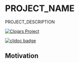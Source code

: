# PROJECT_NAME

PROJECT_DESCRIPTION

[![Clojars Project](https://img.shields.io/clojars/v/com.github.strojure/PROJECT_NAME.svg)](https://clojars.org/com.github.strojure/PROJECT_NAME)

[![cljdoc badge](https://cljdoc.org/badge/com.github.strojure/PROJECT_NAME)](https://cljdoc.org/d/com.github.strojure/PROJECT_NAME)

## Motivation

